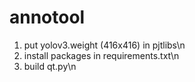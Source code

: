 # annotool
1. put yolov3.weight (416x416) in pjtlibs\n
2. install packages in requirements.txt\n
3. build qt.py\n

